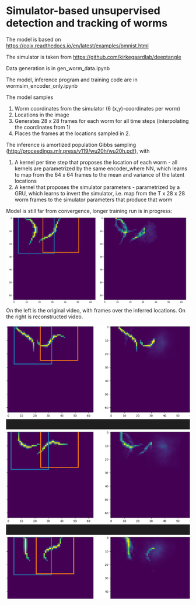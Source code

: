 # Simulator-based unsupervised detection and tracking of worms

The model is based on https://coix.readthedocs.io/en/latest/examples/bmnist.html

The simulator is taken from https://github.com/kirkegaardlab/deeptangle

Data generation is in gen_worm_data.ipynb

The model, inference program and training code are in wormsim_encoder_only.ipynb


The model samples 
1. Worm coordinates from the simulator (6 (x,y)-coordinates per worm)
2. Locations in the image
3. Generates 28 x 28 frames for each worm for all time steps (interpolating the coordinates from 1)
4. Places the frames at the locations sampled in 2.

The inference is amortized population Gibbs sampling (http://proceedings.mlr.press/v119/wu20h/wu20h.pdf), with
1. A kernel per time step that proposes the location of each worm - all kernels are parametrized by the same encoder_where NN, which learns to map from the 64 x 64 frames to the mean and variance of the latent locations
2. A kernel that proposes the simulator parameters - parametrized by a GRU, which learns to invert the simulator, i.e. map from the T x 28 x 28 worm frames to the simulator parameters that produce that worm

Model is still far from convergence, longer training run is in progress:
![](https://github.com/deoxyribose/wormsim/blob/main/worms_1.gif)
On the left is the original video, with frames over the inferred locations.
On the right is reconstructed video.

![](https://github.com/deoxyribose/wormsim/blob/main/still_frames.png)
